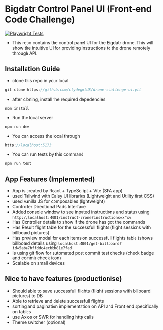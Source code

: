 # Bigdatr Control Panel UI (Front-end Code Challenge) 
 [![Playwright Tests](https://github.com/clydegold8/drone-challenge-ui/actions/workflows/playwright.yml/badge.svg)](https://github.com/clydegold8/drone-challenge-ui/actions/workflows/playwright.yml)
-  This repo contains the control panel UI for the Bigdatr drone. This will show the intuitive UI for providing instructions to the drone remotely through API.

## Installation Guide
 - clone this repo in your local 
```js
git clone https://github.com/clydegold8/drone-challenge-ui.git
```
- after cloning, install the required depedencies
```js
npm install
```
- Run the local server
```js
npm run dev
```
- You can access the local through
```js
http://localhost:5173
```
- You can run tests by this command
```js
npm run test
```
## App Features (Implemented)
- App is created by React + TypeScript + Vite (SPA app)
- used Tailwind with Daisy UI libraries (Lightweight and Utility first CSS)
- used vanilla JS for composables (lightweight)
- Controller Directional Pads Interface
- Added console window to see inputed instructions and status using ```http://localhost:4001/instruct-drone?instructions=x^xv```
- Has Controller details to show if the drone has got the commands
- Has Result flight table for the successfull flights (flight sessions with billboard pictures)
- Has preview modal for each items on successfull flights table (shows billboard details using ```localhost:4001/get-billboard?id=5aba7bffddc4ecbbb81e7fad```
- Is using git flow for automated post commit test checks (check badge and commit check icon)
- Scalable on small devices

## Nice to have features (productionise)
- Should able to save successfull flights (flight sessions with billboard pictures) to DB
- Able to retrieve and delete successfull flights
- sorting and pagination implementation on API and Front end specifically on tables
- use Axios or SWR for handling http calls
- Theme switcher (optional)
